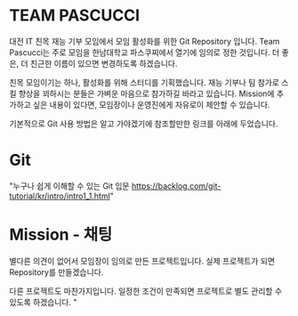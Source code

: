 # TEAM PASCUCCI
대전 IT 친목 재능 기부 모임에서 모임 활성화를 위한 Git Repository 입니다. 
Team Pascucci는 주로 모임을 한남대학교 파스쿠찌에서 열기에 임의로 정한 것입니다. 
더 좋은, 더 친근한 이름이 있으면 변경하도록 하겠습니다.

친목 모임이기는 하나, 활성화를 위해 스터디를 기획했습니다.
재능 기부나 팀 참가로 스킬 향상을 꾀하시는 분들은 가벼운 마음으로 참가하길 바라고 있습니다.
Mission에 추가하고 싶은 내용이 있다면, 모임장이나 운영진에게 자유로이 제안할 수 있습니다.

기본적으로 Git 사용 방법은 알고 가야겠기에 참조할만한 링크를 아래에 두었습니다.

# Git
"누구나 쉽게 이해할 수 있는 Git 입문
https://backlog.com/git-tutorial/kr/intro/intro1_1.html"

# Mission - 채팅
별다른 의견이 없어서 모임장이 임의로 만든 프로젝트입니다. 
실제 프로젝트가 되면 Repository를 만들겠습니다.

다른 프로젝트도 마찬가지입니다. 일정한 조건이 만족되면 프로젝트로 별도 관리할 수 있도록 하겠습니다. "
